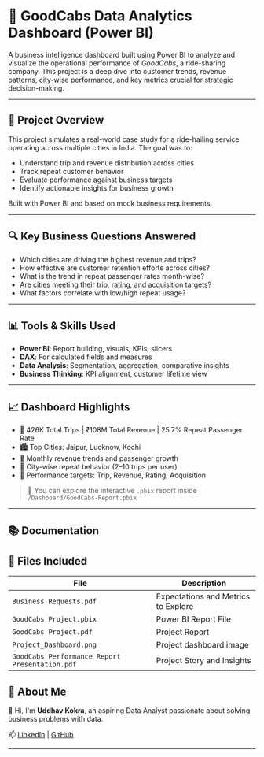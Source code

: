 # 🚖 GoodCabs Data Analytics Dashboard (Power BI)

A business intelligence dashboard built using Power BI to analyze and visualize the operational performance of *GoodCabs*, a ride-sharing company. This project is a deep dive into customer trends, revenue patterns, city-wise performance, and key metrics crucial for strategic decision-making.

---

## 📌 Project Overview

This project simulates a real-world case study for a ride-hailing service operating across multiple cities in India. The goal was to:
- Understand trip and revenue distribution across cities
- Track repeat customer behavior
- Evaluate performance against business targets
- Identify actionable insights for business growth

Built with Power BI and based on mock business requirements.

---

## 🔍 Key Business Questions Answered

- Which cities are driving the highest revenue and trips?
- How effective are customer retention efforts across cities?
- What is the trend in repeat passenger rates month-wise?
- Are cities meeting their trip, rating, and acquisition targets?
- What factors correlate with low/high repeat usage?

---

## 📊 Tools & Skills Used

- **Power BI**: Report building, visuals, KPIs, slicers
- **DAX**: For calculated fields and measures
- **Data Analysis**: Segmentation, aggregation, comparative insights
- **Business Thinking**: KPI alignment, customer lifetime view

---

## 📈 Dashboard Highlights

- 📌 426K Total Trips | ₹108M Total Revenue | 25.7% Repeat Passenger Rate
- 🏙️ Top Cities: Jaipur, Lucknow, Kochi
- 📆 Monthly revenue trends and passenger growth
- 🔁 City-wise repeat behavior (2–10 trips per user)
- 🎯 Performance targets: Trip, Revenue, Rating, Acquisition

> 📂 You can explore the interactive `.pbix` report inside `/Dashboard/GoodCabs-Report.pbix`

---

## 📚 Documentation

## 📁 Files Included

| File | Description |
|------|-------------|
| `Business Requests.pdf` | Expectations and Metrics to Explore |
| `GoodCabs Project.pbix` | Power BI Report File |
| `GoodCabs Project.pdf` | Project Report  |
| `Project_Dashboard.png` | Project dashboard image |
| `GoodCabs Performance Report Presentation.pdf` | Project Story and Insights |


## 🙋 About Me

👋 Hi, I'm **Uddhav Kokra**, an aspiring Data Analyst passionate about solving business problems with data.

📫 [LinkedIn](https://www.linkedin.com/in/uddhavkokra) | [GitHub](https://github.com/Ukvk1718)

---

